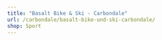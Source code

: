 ```yaml
---
title: "Basalt Bike & Ski - Carbondale"
url: /carbondale/basalt-bike-und-ski-carbondale/
shop: Sport
---
```

